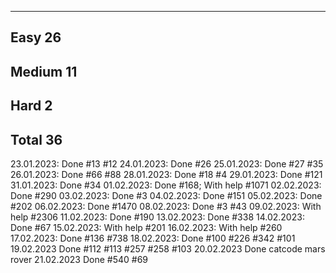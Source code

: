 -----------------------------------------------
Easy                                        26
-----------------------------------------------
Medium                                      11
-----------------------------------------------
Hard                                         2
-----------------------------------------------
Total                                       36
-----------------------------------------------

23.01.2023: Done #13 #12
24.01.2023: Done #26
25.01.2023: Done #27 #35
26.01.2023: Done #66 #88
28.01.2023: Done #18 #4
29.01.2023: Done #121
31.01.2023: Done #34
01.02.2023: Done #168; With help #1071
02.02.2023: Done #290
03.02.2023: Done #3
04.02.2023: Done #151
05.02.2023: Done #202
06.02.2023: Done #1470
08.02.2023: Done #3 #43
09.02.2023: With help #2306
11.02.2023: Done #190
13.02.2023: Done #338
14.02.2023: Done #67
15.02.2023: With help #201
16.02.2023: With help #260
17.02.2023: Done #136 #738
18.02.2023: Done #100 #226 #342 #101
19.02.2023 Done #112 #113 #257 #258 #103
20.02.2023 Done catcode mars rover
21.02.2023 Done #540 #69
